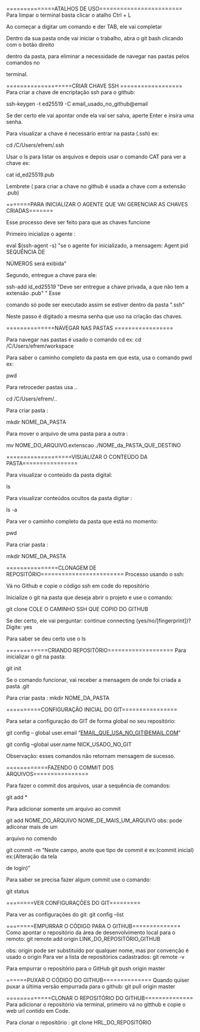 ==============ATALHOS DE USO========================
Para limpar o terminal basta clicar o atalho Ctrl + L

Ao começar a digitar um comando e der TAB, ele vai completar 

Dentro da sua pasta onde vai iniciar o trabalho, abra o git bash clicando com o botão direito 

dentro da pasta, para eliminar a necessidade de navegar nas pastas pelos comandos no 

terminal.



===================CRIAR CHAVE SSH ==================
Para criar a chave de encriptação ssh para o github:

ssh-keygen -t ed25519 -C email_usado_no_github@email

Se der certo ele vai apontar onde ela vai ser salva, aperte Enter e insira uma senha.

Para visualizar a chave é necessário entrar na pasta (.ssh) ex:

cd /C/Users/efrem/.ssh

Usar o ls para listar os arquivos e depois usar o comando CAT para ver a chave ex:

cat id_ed25519.pub

Lembrete ( para criar a chave no github é usada a chave com a extensão .pub)



=======PARA INICIALIZAR O AGENTE QUE VAI GERENCIAR AS CHAVES CRIADAS=======

Esse processo deve ser feito para que as chaves funcione

Primeiro inicialize o agente :

eval $(ssh-agent -s)  "se o agente for inicializado, a mensagem: Agent pid SEQUÊNCIA DE 

NÚMEROS será exibida"

Segundo, entregue a chave para ele:

ssh-add id_ed25519  "Deve ser entregue a chave privada, a que não tem a extensão .pub" " Esse 

comando só pode ser executado assim se estiver dentro da pasta ".ssh"

Neste passo é digitado a mesma senha que uso na criação das chaves.





==============NAVEGAR NAS PASTAS =================

Para navegar nas pastas é usado o comando cd ex:
cd /C/Users/efrem/workspace 

Para saber o caminho completo da pasta em que esta, usa o comando pwd ex:

pwd

Para retroceder pastas usa ..

cd /C/Users/efrem/..

Para criar pasta :

mkdir NOME_DA_PASTA

Para mover o arquivo de uma pasta para a outra :

mv NOME_DO_ARQUIVO.extenscao ./NOME_da_PASTA_QUE_DESTINO



===================VISUALIZAR O CONTEÚDO DA PASTA================

Para visualizar o conteúdo da pasta digital:

ls

Para visualizar conteúdos ocultos da pasta digitar :

ls -a

Para ver o caminho completo da pasta que está no momento:

pwd

Para criar pasta :

mkdir NOME_DA_PASTA



===============CLONAGEM DE REPOSITÓRIO========================
Processo usando o ssh:

Vá no Github e copie o código ssh em code do repositório

Inicialize o git na pasta que deseja abrir o projeto e use o comando:

git clone COLE O CAMINHO SSH QUE COPIO DO GITHUB

Se der certo, ele vai perguntar: continue connecting (yes/no/[fingerprint])? Digite: yes

Para saber se deu certo use o ls

============CRIANDO REPOSITÓRIO===================
Para inicializar o git na pasta:

git init

Se o comando funcionar, vai receber a mensagem de onde foi criada a pasta .git

Para criar pasta :
mkdir NOME_DA_PASTA



==========CONFIGURAÇÃO INICIAL DO GIT================

Para setar a configuração do GIT de forma global no seu repositório:

git config – global user.email “[EMAIL_QUE_USA_NO_GIT@EMAIL.COM](mailto:EMAILQUEUSANOGIT@EMAIL.COM)”

git config –global user.name NICK_USADO_NO_GIT

Observação: esses comandos não retornam mensagem de sucesso.



============FAZENDO O COMMIT DOS ARQUIVOS================


Para fazer o commit dos arquivos, usar a sequência de comandos:

git add *

Para adicionar somente um arquivo ao commit

git add NOME_DO_ARQUIVO NOME_DE_MAIS_UM_ARQUIVO obs: pode adiconar mais de um 

arquivo no comendo 

git commit -m “Neste campo, anote que tipo de commit é ex:(commit inicial) ex:(Alteração da tela 

de login)”



Para saber se precisa fazer algum commit use o comando:

git status



========VER CONFIGURAÇÕES DO GIT=========

Para ver as configurações do git:
git config –list







========EMPURRAR O CÓDIGO PARA O GITHUB==============
Como apontar o repositório da área de desenvolvimento local para o remoto:
git remote add origin LINK_DO_REPOSITÓRIO_GITHUB

obs: origin pode ser substituído por qualquer nome, mas por convenção é usado o origin
Para ver a lista de repositórios cadastrados:
git remote -v

Para empurrar o repositório para o GitHub
git push origin master





======PUXAR O CÓDIGO DO GITHUB==============
Quando quiser puxar a última versão empurrada para o github:
git pull origin master



=============CLONAR O REPOSITÓRIO DO GITHUB==============
Para adicionar o repositório via terminal, primeiro vá no gitthub e copie o web url contido em Code.

Para clonar o repositório :
git clone HRL_DO_REPOSITÓRIO